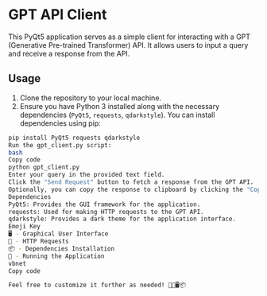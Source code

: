 # GPT API Client

This PyQt5 application serves as a simple client for interacting with a GPT (Generative Pre-trained Transformer) API. It allows users to input a query and receive a response from the API.

## Usage

1. Clone the repository to your local machine.
2. Ensure you have Python 3 installed along with the necessary dependencies (`PyQt5`, `requests`, `qdarkstyle`). You can install dependencies using pip:

```bash
pip install PyQt5 requests qdarkstyle
Run the gpt_client.py script:
bash
Copy code
python gpt_client.py
Enter your query in the provided text field.
Click the "Send Request" button to fetch a response from the GPT API.
Optionally, you can copy the response to clipboard by clicking the "Copy Response" button.
Dependencies
PyQt5: Provides the GUI framework for the application.
requests: Used for making HTTP requests to the GPT API.
qdarkstyle: Provides a dark theme for the application interface.
Emoji Key
🖥️ - Graphical User Interface
📡 - HTTP Requests
📦 - Dependencies Installation
🚀 - Running the Application
vbnet
Copy code

Feel free to customize it further as needed! 🚀📡🖥️📦
